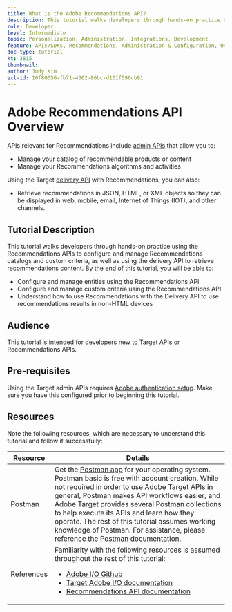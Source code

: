 ```yaml
---
title: What is the Adobe Recommendations API?
description: This tutorial walks developers through hands-on practice using the Adobe Target Recommendations APIs to configure and manage Recommendations catalogs and custom criteria, as well as using the delivery API to retrieve recommendations content.
role: Developer
level: Intermediate
topic: Personalization, Administration, Integrations, Development
feature: APIs/SDKs, Recommendations, Administration & Configuration, Overview
doc-type: tutorial
kt: 3815
thumbnail:
author: Judy Kim
exl-id: 10f80056-fb71-4362-86bc-d161f596cb91
---
```

# Adobe Recommendations API Overview

APIs relevant for Recommendations include [admin APIs](https://docs.adobe.com/content/help/en/target/using/apis/api-overview.html) that allow you to:

* Manage your catalog of recommendable products or content
* Manage your Recommendations algorithms and activities

Using the Target [delivery API](https://docs.adobe.com/content/help/en/target/using/apis/api-overview.html) with Recommendations, you can also:

* Retrieve recommendations in JSON, HTML, or XML objects so they can be displayed in web, mobile, email, Internet of Things (IOT), and other channels.

## Tutorial Description

This tutorial walks developers through hands-on practice using the Recommendations APIs to configure and manage Recommendations catalogs and custom criteria, as well as using the delivery API to retrieve recommendations content. By the end of this tutorial, you will be able to:

* Configure and manage entities using the Recommendations API
* Configure and manage custom criteria using the Recommendations API
* Understand how to use Recommendations with the Delivery API to use recommendations results in non-HTML devices

## Audience

This tutorial is intended for developers new to Target APIs or Recommendations APIs.

## Pre-requisites

Using the Target admin APIs requires [Adobe authentication setup](../index.md). Make sure you have this configured prior to beginning this tutorial.

## Resources

Note the following resources, which are necessary to understand this tutorial and follow it successfully:

|Resource|Details|
| --- | --- |
|Postman|Get the [Postman app](https://www.postman.com/downloads/) for your operating system. Postman basic is free with account creation. While not required in order to use Adobe Target APIs in general, Postman makes API workflows easier, and Adobe Target provides several Postman collections to help execute its APIs and learn how they operate. The rest of this tutorial assumes working knowledge of Postman. For assistance, please reference the [Postman documentation](https://learning.getpostman.com/).  |
|References|Familiarity with the following resources is assumed throughout the rest of this tutorial:<UL><li>[Adobe I/O Github](https://github.com/adobeio)</li><li>[Target Adobe I/O documentation](https://developers.adobetarget.com/api/#introduction)</li><li>[Recommendations API documentation](https://developers.adobetarget.com/api/recommendations/)</li></UL>|

<!--- [Next "Manage your Recommendations Catalog" >](src/pages/guides/recommendations-api-tutorial/manage-catalog/index.html) --->
